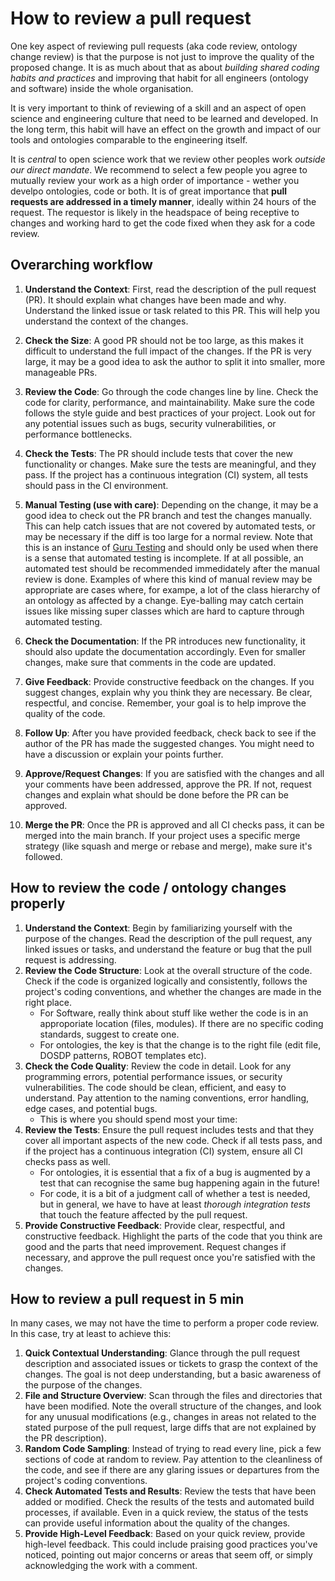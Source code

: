 # How to review a pull request

One key aspect of reviewing pull requests (aka code review, ontology change review) is that the purpose is not just to improve the quality of
the proposed change. It is as much about that as about _building shared coding habits and practices_ and improving that habit for all engineers (ontology and software) inside the whole organisation.

It is very important to think of reviewing of a skill and an aspect of open science and engineering culture that need to be learned and developed. In the long term, this habit will have an effect on the growth and impact of our tools and ontologies comparable to the engineering itself.

It is _central_ to open science work that we review other peoples work _outside our direct mandate_. We recommend to select a few people you agree to mutually review your work as a high order of importance - wether you develpo ontologies, code or both. It is of great importance that **pull requests are addressed in a timely manner**, ideally within 24 hours of the request. The requestor is likely in the headspace of being receptive to changes and working hard to get the code fixed when they ask for a code review.

## Overarching workflow

1. **Understand the Context**: First, read the description of the pull request (PR). It should explain what changes have been made and why. Understand the linked issue or task related to this PR. This will help you understand the context of the changes.

1. **Check the Size**: A good PR should not be too large, as this makes it difficult to understand the full impact of the changes. If the PR is very large, it may be a good idea to ask the author to split it into smaller, more manageable PRs.

1. **Review the Code**: Go through the code changes line by line. Check the code for clarity, performance, and maintainability. Make sure the code follows the style guide and best practices of your project. Look out for any potential issues such as bugs, security vulnerabilities, or performance bottlenecks.

1. **Check the Tests**: The PR should include tests that cover the new functionality or changes. Make sure the tests are meaningful, and they pass. If the project has a continuous integration (CI) system, all tests should pass in the CI environment.

1. **Manual Testing (use with care)**: Depending on the change, it may be a good idea to check out the PR branch and test the changes manually. This can help catch issues that are not covered by automated tests, or may be necessary if the diff is too large for a normal review. Note that this is an instance of [Guru Testing](https://wiki.c2.com/?GuruChecksOutput) and should only be used when there is a sense that automated testing is incomplete. If at all possible, an automated test should be recommended immedidately after the manual review is done. Examples of where this kind of manual review may be appropriate are cases where, for exampe, a lot of the class hierarchy of an ontology as affected by a change. Eye-balling may catch certain issues like missing super classes which are hard to capture through automated testing.

1. **Check the Documentation**: If the PR introduces new functionality, it should also update the documentation accordingly. Even for smaller changes, make sure that comments in the code are updated.

1. **Give Feedback**: Provide constructive feedback on the changes. If you suggest changes, explain why you think they are necessary. Be clear, respectful, and concise. Remember, your goal is to help improve the quality of the code.

1. **Follow Up**: After you have provided feedback, check back to see if the author of the PR has made the suggested changes. You might need to have a discussion or explain your points further.

1. **Approve/Request Changes**: If you are satisfied with the changes and all your comments have been addressed, approve the PR. If not, request changes and explain what should be done before the PR can be approved.

1. **Merge the PR**: Once the PR is approved and all CI checks pass, it can be merged into the main branch. If your project uses a specific merge strategy (like squash and merge or rebase and merge), make sure it's followed.

## How to review the code / ontology changes properly

1. **Understand the Context**: Begin by familiarizing yourself with the purpose of the changes. Read the description of the pull request, any linked issues or tasks, and understand the feature or bug that the pull request is addressing.
1. **Review the Code Structure**: Look at the overall structure of the code. Check if the code is organized logically and consistently, follows the project's coding conventions, and whether the changes are made in the right place.
    * For Software, really think about stuff like wether the code is in an approporiate location (files, modules). If there are no specific coding standards, suggest to create one.
    * For ontologies, the key is that the change is to the right file (edit file, DOSDP patterns, ROBOT templates etc).  
1. **Check the Code Quality**: Review the code in detail. Look for any programming errors, potential performance issues, or security vulnerabilities. The code should be clean, efficient, and easy to understand. Pay attention to the naming conventions, error handling, edge cases, and potential bugs.
    * This is where you should spend most your time:
1. **Review the Tests**: Ensure the pull request includes tests and that they cover all important aspects of the new code. Check if all tests pass, and if the project has a continuous integration (CI) system, ensure all CI checks pass as well.
    * For ontologies, it is essential that a fix of a bug is augmented by a test that can recognise the same bug happening again in the future!
    * For code, it is a bit of a judgment call of whether a test is needed, but in general, we have to have at least _thorough integration tests_ that touch the feature affected by the pull request.
1. **Provide Constructive Feedback**: Provide clear, respectful, and constructive feedback. Highlight the parts of the code that you think are good and the parts that need improvement. Request changes if necessary, and approve the pull request once you're satisfied with the changes.

## How to review a pull request in 5 min

In many cases, we may not have the time to perform a proper code review. In this case, try at least to achieve this:

1. **Quick Contextual Understanding**: Glance through the pull request description and associated issues or tickets to grasp the context of the changes. The goal is not deep understanding, but a basic awareness of the purpose of the changes.
1. **File and Structure Overview**: Scan through the files and directories that have been modified. Note the overall structure of the changes, and look for any unusual modifications (e.g., changes in areas not related to the stated purpose of the pull request, large diffs that are not explained by the PR description).
1. **Random Code Sampling**: Instead of trying to read every line, pick a few sections of code at random to review. Pay attention to the cleanliness of the code, and see if there are any glaring issues or departures from the project's coding conventions.
1. **Check Automated Tests and Results**: Review the tests that have been added or modified. Check the results of the tests and automated build processes, if available. Even in a quick review, the status of the tests can provide useful information about the quality of the changes.
1. **Provide High-Level Feedback**: Based on your quick review, provide high-level feedback. This could include praising good practices you've noticed, pointing out major concerns or areas that seem off, or simply acknowledging the work with a comment.
